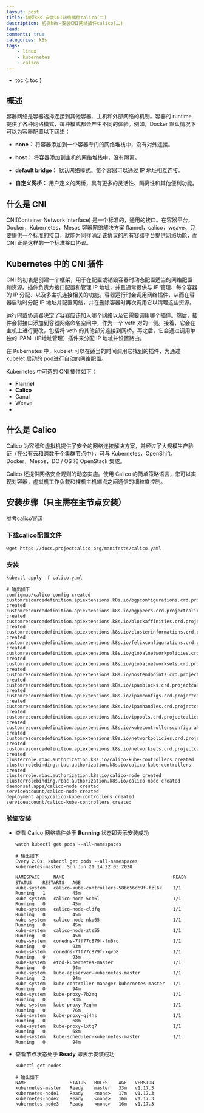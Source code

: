 ```yaml
---
layout: post
title: 初探k8s-安装CNI网络插件calico(二)
description: 初探k8s-安装CNI网络插件calico(二)
lead: 
comments: true
categories: k8s
tags:
    - linux
    - kubernetes
    - calico
---
```


- toc
{: toc }

## 概述

容器网络是容器选择连接到其他容器、主机和外部网络的机制。容器的 runtime 提供了各种网络模式，每种模式都会产生不同的体验。例如，Docker 默认情况下可以为容器配置以下网络：

- **none：** 将容器添加到一个容器专门的网络堆栈中，没有对外连接。

- **host：** 将容器添加到主机的网络堆栈中，没有隔离。

- **default bridge：** 默认网络模式。每个容器可以通过 IP 地址相互连接。

- **自定义网桥：** 用户定义的网桥，具有更多的灵活性、隔离性和其他便利功能。
<!-- more -->
  

## 什么是 CNI

CNI(Container Network Interface) 是一个标准的，通用的接口。在容器平台，Docker，Kubernetes，Mesos 容器网络解决方案 flannel，calico，weave。只要提供一个标准的接口，就能为同样满足该协议的所有容器平台提供网络功能，而 CNI 正是这样的一个标准接口协议。



## Kubernetes 中的 CNI 插件

CNI 的初衷是创建一个框架，用于在配置或销毁容器时动态配置适当的网络配置和资源。插件负责为接口配置和管理 IP 地址，并且通常提供与 IP 管理、每个容器的 IP 分配、以及多主机连接相关的功能。容器运行时会调用网络插件，从而在容器启动时分配 IP 地址并配置网络，并在删除容器时再次调用它以清理这些资源。

运行时或协调器决定了容器应该加入哪个网络以及它需要调用哪个插件。然后，插件会将接口添加到容器网络命名空间中，作为一个 veth 对的一侧。接着，它会在主机上进行更改，包括将 veth 的其他部分连接到网桥。再之后，它会通过调用单独的 IPAM（IP地址管理）插件来分配 IP 地址并设置路由。

在 Kubernetes 中，kubelet 可以在适当的时间调用它找到的插件，为通过 kubelet 启动的 pod进行自动的网络配置。

Kubernetes 中可选的 CNI 插件如下：

- **Flannel**
- **Calico**
- Canal
- Weave
- 

## 什么是 Calico

Calico 为容器和虚拟机提供了安全的网络连接解决方案，并经过了大规模生产验证（在公有云和跨数千个集群节点中），可与 Kubernetes，OpenShift，Docker，Mesos，DC / OS 和 OpenStack 集成。

Calico 还提供网络安全规则的动态实施。使用 Calico 的简单策略语言，您可以实现对容器，虚拟机工作负载和裸机主机端点之间通信的细粒度控制。



## 安装步骤（只主需在主节点安装）

参考[calico官网](https://docs.projectcalico.org/getting-started/kubernetes/quickstart)

### 下载calico配置文件

```shell
wget https://docs.projectcalico.org/manifests/calico.yaml
```



### 安装

```shell
kubectl apply -f calico.yaml

# 输出如下
configmap/calico-config created
customresourcedefinition.apiextensions.k8s.io/bgpconfigurations.crd.projectcalico.org created
customresourcedefinition.apiextensions.k8s.io/bgppeers.crd.projectcalico.org created
customresourcedefinition.apiextensions.k8s.io/blockaffinities.crd.projectcalico.org created
customresourcedefinition.apiextensions.k8s.io/clusterinformations.crd.projectcalico.org created
customresourcedefinition.apiextensions.k8s.io/felixconfigurations.crd.projectcalico.org created
customresourcedefinition.apiextensions.k8s.io/globalnetworkpolicies.crd.projectcalico.org created
customresourcedefinition.apiextensions.k8s.io/globalnetworksets.crd.projectcalico.org created
customresourcedefinition.apiextensions.k8s.io/hostendpoints.crd.projectcalico.org created
customresourcedefinition.apiextensions.k8s.io/ipamblocks.crd.projectcalico.org created
customresourcedefinition.apiextensions.k8s.io/ipamconfigs.crd.projectcalico.org created
customresourcedefinition.apiextensions.k8s.io/ipamhandles.crd.projectcalico.org created
customresourcedefinition.apiextensions.k8s.io/ippools.crd.projectcalico.org created
customresourcedefinition.apiextensions.k8s.io/kubecontrollersconfigurations.crd.projectcalico.org created
customresourcedefinition.apiextensions.k8s.io/networkpolicies.crd.projectcalico.org created
customresourcedefinition.apiextensions.k8s.io/networksets.crd.projectcalico.org created
clusterrole.rbac.authorization.k8s.io/calico-kube-controllers created
clusterrolebinding.rbac.authorization.k8s.io/calico-kube-controllers created
clusterrole.rbac.authorization.k8s.io/calico-node created
clusterrolebinding.rbac.authorization.k8s.io/calico-node created
daemonset.apps/calico-node created
serviceaccount/calico-node created
deployment.apps/calico-kube-controllers created
serviceaccount/calico-kube-controllers created
```



### 验证安装

- 查看 Calico 网络插件处于 **Running** 状态即表示安装成功

  ```shell
  watch kubectl get pods --all-namespaces
  
  # 输出如下
  Every 2.0s: kubectl get pods --all-namespaces                                                                         kubernetes-master: Sun Jun 21 14:22:03 2020
  
  NAMESPACE     NAME                                        READY   STATUS    RESTARTS   AGE
  kube-system   calico-kube-controllers-58b656d69f-fzl6k    1/1     Running   1          45m
  kube-system   calico-node-5cb6l                           1/1     Running   0          45m
  kube-system   calico-node-cldfq                           1/1     Running   0          45m
  kube-system   calico-node-nkp65                           1/1     Running   0          45m
  kube-system   calico-node-zts55                           1/1     Running   0          45m
  kube-system   coredns-7ff77c879f-fn6rq                    1/1     Running   0          93m
  kube-system   coredns-7ff77c879f-xgvp8                    1/1     Running   0          93m
  kube-system   etcd-kubernetes-master                      1/1     Running   0          94m
  kube-system   kube-apiserver-kubernetes-master            1/1     Running   2          94m
  kube-system   kube-controller-manager-kubernetes-master   1/1     Running   0          94m
  kube-system   kube-proxy-7b2mq                            1/1     Running   0          93m
  kube-system   kube-proxy-7zqhm                            1/1     Running   0          76m
  kube-system   kube-proxy-gj4hs                            1/1     Running   0          68m
  kube-system   kube-proxy-lxtg7                            1/1     Running   0          68m
  kube-system   kube-scheduler-kubernetes-master            1/1     Running   0          94m
  ```

  

- 查看节点状态处于 **Ready** 即表示安装成功

  ```shell
  kubectl get nodes
  
  # 输出如下
  NAME                STATUS   ROLES    AGE   VERSION
  kubernetes-master   Ready    master   33m   v1.17.3
  kubernetes-node1    Ready    <none>   17m   v1.17.3
  kubernetes-node2    Ready    <none>   16m   v1.17.3
  kubernetes-node3    Ready    <none>   16m   v1.17.3
  ```

